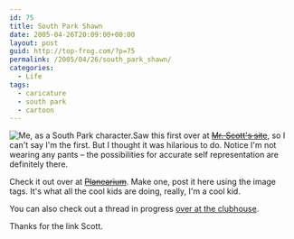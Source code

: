 ```yaml
---
id: 75
title: South Park Shawn
date: 2005-04-26T20:09:00+00:00
layout: post
guid: http://top-frog.com/?p=75
permalink: /2005/04/26/south_park_shawn/
categories:
  - Life
tags:
  - caricature
  - south park
  - cartoon
---
```

<img class="alignright" src="https://top-frog.com/images/articles/sp-shawn.png" alt="Me, as a South Park character." />Saw this first over at ~~[Mr. Scott's site](http://smhill.net/article/129)~~, so I can't say I'm the first. But I thought it was hilarious to do. Notice I'm not wearing any pants – the possibilities for accurate self representation are definitely there.

Check it out over at ~~[Planearium](http://www.planearium2.de/flash/sp-studio-e.html)~~. Make one, post it here using the image tags. It's what all the cool kids are doing, really, I'm a cool kid.

You can also check out a thread in progress [over at the clubhouse](http://clubhouse54.com/phpbb2/viewtopic.php?p=134661).

Thanks for the link Scott.